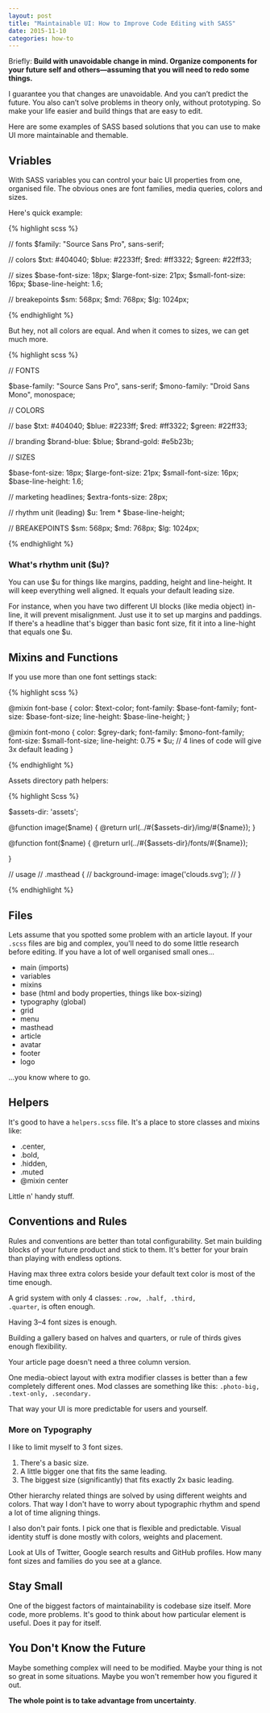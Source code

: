 ```yaml
---
layout: post
title: "Maintainable UI: How to Improve Code Editing with SASS"
date: 2015-11-10
categories: how-to
---
```


Briefly:
**Build with unavoidable change in mind.
Organize components for your future self and others&mdash;assuming that you will need to redo some things.**

I guarantee you that changes are unavoidable. And you can’t predict the future.
You also can’t solve problems in theory only, without prototyping.
So make your life easier and build things that are easy to edit.

Here are some examples of SASS based solutions that you can use to make UI more maintainable and themable.


## Vriables

With SASS variables you can control your baic UI properties from one, organised file.
The obvious ones are font families, media queries, colors and sizes.

Here's quick example:

{% highlight scss %}

// fonts
$family:           "Source Sans Pro", sans-serif;

// colors
$txt:              #404040;
$blue:             #2233ff;
$red:              #ff3322;
$green:            #22ff33;

// sizes
$base-font-size:   18px;
$large-font-size:  21px;
$small-font-size:  16px;
$base-line-height: 1.6;

// breakepoints
$sm:               568px;
$md:               768px;
$lg:               1024px;

{% endhighlight %}

But hey, not all colors are equal. And when it comes to sizes, we can get much more.

{% highlight scss %}

// FONTS

$base-family:           "Source Sans Pro", sans-serif;
$mono-family:           "Droid Sans Mono", monospace;


// COLORS

// base
$txt:              #404040;
$blue:             #2233ff;
$red:              #ff3322;
$green:            #22ff33;

// branding
$brand-blue:       $blue;
$brand-gold:       #e5b23b;


// SIZES

$base-font-size:   18px;
$large-font-size:  21px;
$small-font-size:  16px;
$base-line-height: 1.6;

// marketing headlines;
$extra-fonts-size: 28px;

// rhythm unit (leading)
$u:                1rem * $base-line-height;


// BREAKEPOINTS
$sm:               568px;
$md:               768px;
$lg:               1024px;

{% endhighlight %}

### What's rhythm unit ($u)?

You can use $u for things like margins, padding, height and  line-height. It will keep everything well aligned. It equals your default leading size.

For instance, when you have two different UI blocks (like media object) in-line, it will prevent misalignment.
Just use it to set up margins and paddings. If there's a headline that's bigger than basic font size,
fit it into a line-hight that equals one $u.


## Mixins and Functions

If you use more than one font settings stack:

{% highlight scss %}

@mixin font-base {
  color: $text-color;
  font-family: $base-font-family;
  font-size:  $base-font-size;
  line-height: $base-line-height;
}

@mixin font-mono {
  color: $grey-dark;
  font-family: $mono-font-family;
  font-size: $small-font-size;
  line-height: 0.75 * $u;
  // 4 lines of code will give 3x default leading
}

{% endhighlight %}

Assets directory path helpers:

{% highlight Scss %}

$assets-dir: 'assets';

@function image($name) {
  @return url(../#{$assets-dir}/img/#{$name});
}

@function font($name) {
  @return url(../#{$assets-dir}/fonts/#{$name});

}

// usage
// .masthead {
//   background-image: image('clouds.svg');
// }

{% endhighlight %}

## Files

Lets assume that you spotted some problem with an article layout.
If your <code>.scss</code> files are big and complex, you'll need to do some little research before editing.
If you have a lot of well organised small ones...

- main (imports)
- variables
- mixins
- base (html and body properties, things like box-sizing)
- typography (global)
- grid
- menu
- masthead
- article
- avatar
- footer
- logo

...you know where to go.


## Helpers

It's good to have a <code>helpers.scss</code> file. It's a place to store classes and mixins like:

- .center,
- .bold,
- .hidden,
- .muted
- @mixin center

Little n' handy stuff.


## Conventions and Rules

Rules and conventions are better than total configurability.
Set main building blocks of your future product and stick to them.
It's better for your brain than playing with endless options.

Having max three extra colors beside your default text color is most of the time enough.

A grid system with only 4 classes: <code>.row, .half, .third, .quarter</code>, is often enough.

Having 3&ndash;4 font sizes is enough.

Building a gallery based on halves and quarters, or rule of thirds gives enough flexibility.

Your article page doesn't need a three column version.

One media-obiect layout with extra modifier classes is better than a few completely different ones.
Mod classes are something like this: <code>.photo-big,
.text-only, .secondary.</code>

That way your UI is more predictable for users and yourself.

### More on Typography
I like to limit myself to 3 font sizes.

1. There's a basic size.
2. A little bigger one that fits the same leading.
3. The biggest size (significantly) that fits exactly 2x basic leading.

Other hierarchy related things are solved by using different weights and colors.
That way I don't have to worry about typographic rhythm and spend a lot of time aligning things.

I also don't pair fonts. I pick one that is flexible and predictable.
Visual identity stuff is done mostly with colors, weights and placement.

Look at UIs of Twitter, Google search results and GitHub profiles. How many font sizes and families do you see at a glance.

## Stay Small
One of the biggest factors of maintainability is codebase size itself.
More code, more problems.
It's good to think about how particular element is useful.
Does it pay for itself.

## You Don't Know the Future
Maybe something complex will need to be modified.
Maybe your thing is not so great in some situations.
Maybe you won't remember how you figured it out.

**The whole point is to take advantage from uncertainty**.

